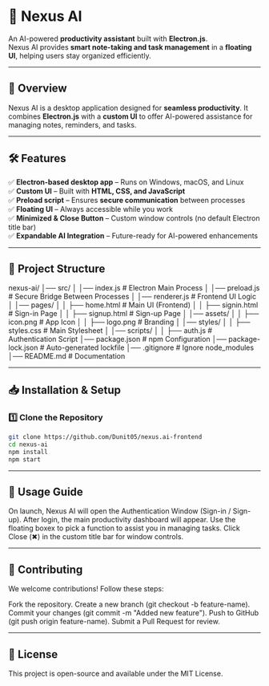 # 🚀 Nexus AI
An AI-powered **productivity assistant** built with **Electron.js**.  
Nexus AI provides **smart note-taking and task management** in a **floating UI**, helping users stay organized efficiently.

---

## 📖 **Overview**
Nexus AI is a desktop application designed for **seamless productivity**. It combines **Electron.js** with a **custom UI** to offer AI-powered assistance for managing notes, reminders, and tasks.

---

## 🛠 **Features**
✅ **Electron-based desktop app** – Runs on Windows, macOS, and Linux  
✅ **Custom UI** – Built with **HTML, CSS, and JavaScript**  
✅ **Preload script** – Ensures **secure communication** between processes  
✅ **Floating UI** – Always accessible while you work  
✅ **Minimized & Close Button** – Custom window controls (no default Electron title bar)  
✅ **Expandable AI Integration** – Future-ready for AI-powered enhancements  

---

## 📂 **Project Structure**
nexus-ai/ │── src/ │ │── index.js # Electron Main Process │ │── preload.js # Secure Bridge Between Processes │ │── renderer.js # Frontend UI Logic │ │── pages/ │ │ ├── home.html # Main UI (Frontend) │ │ ├── signin.html # Sign-in Page │ │ ├── signup.html # Sign-up Page │ │── assets/ │ │ ├── icon.png # App Icon │ │ ├── logo.png # Branding │ │── styles/ │ │ ├── styles.css # Main Stylesheet │ │── scripts/ │ │ ├── auth.js # Authentication Script │── package.json # npm Configuration │── package-lock.json # Auto-generated lockfile │── .gitignore # Ignore node_modules │── README.md # Documentation


---

## 📥 **Installation & Setup**
### **1️⃣ Clone the Repository**
```sh
git clone https://github.com/Dunit05/nexus.ai-frontend
cd nexus-ai
npm install
npm start
```

---

## 🚀 Usage Guide
On launch, Nexus AI will open the Authentication Window (Sign-in / Sign-up).
After login, the main productivity dashboard will appear.
Use the floating boxex to pick a function to assist you in managing tasks.
Click Close (✖) in the custom title bar for window controls.

---

## 🤝 Contributing
We welcome contributions! Follow these steps:

Fork the repository.
Create a new branch (git checkout -b feature-name).
Commit your changes (git commit -m "Added new feature").
Push to GitHub (git push origin feature-name).
Submit a Pull Request for review.

---

## 📄 License
This project is open-source and available under the MIT License.

